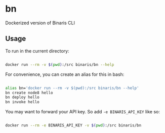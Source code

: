 # bn
Dockerized version of Binaris CLI

## Usage

To run in the current directory:

```bash

docker run --rm -v $(pwd):/src binaris/bn --help

```

For convenience, you can create an alias for this in bash:

```bash

alias bn='docker run --rm -v $(pwd):/src binaris/bn --help'
bn create node8 hello
bn deploy hello
bn invoke hello

```

You may want to forward your API key. So add `-e BINARIS_API_KEY` like so:

```bash

docker run --rm -e BINARIS_API_KEY -v $(pwd):/src binaris/bn
```


